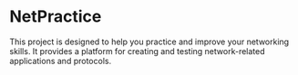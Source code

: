 # NetPractice

This project is designed to help you practice and improve your networking skills. It provides a platform for creating and testing network-related applications and protocols.
